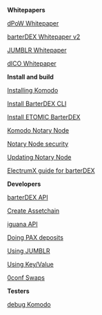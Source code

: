 **Whitepapers**

[dPoW Whitepaper](https://github.com/KomodoPlatform/komodo/wiki/Delayed-Proof-of-Work-(dPoW)-Whitepaper)

[barterDEX Whitepaper v2](https://github.com/KomodoPlatform/KomodoPlatform/wiki/barterDEX-Whitepaper-v2)

[JUMBLR Whitepaper](https://github.com/KomodoPlatform/komodo/wiki/JUMBLR-Whitepaper)

[dICO Whitepaper](https://github.com/KomodoPlatform/KomodoPlatform/wiki/dICO-Whitepaper)

**Install and build**

[Installing Komodo](https://github.com/KomodoPlatform/komodo/wiki/Installing-Komodo-Manually)

[Install BarterDEX CLI](https://github.com/KomodoPlatform/KomodoPlatform/wiki/Installing-and-Using-Komodo-Platform-(barterDEX))

[Install ETOMIC BarterDEX](https://github.com/KomodoPlatform/KomodoPlatform/wiki/Step-by-Step-Setup-Guide-for-ETH-(ERC20)-Token-Swap-Using-barterDEX)

[Komodo Notary Node](https://github.com/KomodoPlatform/komodo/wiki/Setup-Komodo-Notary-Node)

[Notary Node security](https://github.com/SuperNETorg/komodo/wiki/Standard-Security-Setup-for-Nodes)

[Updating Notary Node](https://github.com/KomodoPlatform/komodo/wiki/Updating-notary-node-in-few-lessons)

[ElectrumX guide for barterDEX](https://github.com/KomodoPlatform/KomodoPlatform/wiki/ElectrumX-guide-for-barterDEX)

**Developers**

[barterDEX API](https://github.com/KomodoPlatform/KomodoPlatform/wiki/BarterDEX-API-Summary-by-Category)

[Create Assetchain](https://github.com/KomodoPlatform/komodo/wiki/Creating-New-Assetchain)

[iguana API](http://docs.supernet.org/)

[Doing PAX deposits](https://github.com/KomodoPlatform/komodo/wiki/Doing-PAX-deposits)

[Using JUMBLR](https://github.com/KomodoPlatform/komodo/wiki/Using-JUMBLR)

[Using Key/Value](https://github.com/KomodoPlatform/komodo/wiki/Using-Key-Value)

[0conf Swaps](https://github.com/KomodoPlatform/KomodoPlatform/wiki/Processing-InstantDEX-swap-on-barterDEX)

**Testers**

[debug Komodo](https://github.com/KomodoPlatform/komodo/wiki/Debug-Komodo)